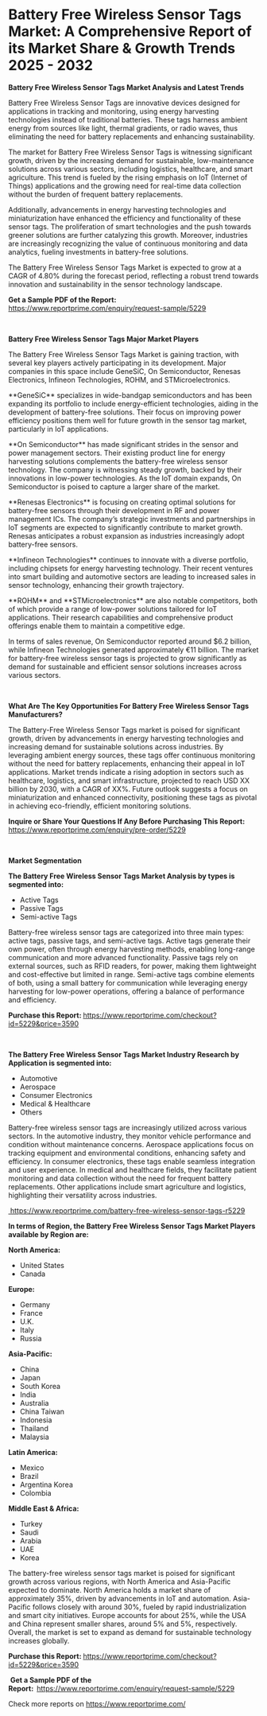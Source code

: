 <p><h1>Battery Free Wireless Sensor Tags Market: A Comprehensive Report of its Market Share & Growth Trends 2025 - 2032</h1></p><p><strong>Battery Free Wireless Sensor Tags Market Analysis and Latest Trends</strong></p>
<p><p>Battery Free Wireless Sensor Tags are innovative devices designed for applications in tracking and monitoring, using energy harvesting technologies instead of traditional batteries. These tags harness ambient energy from sources like light, thermal gradients, or radio waves, thus eliminating the need for battery replacements and enhancing sustainability.</p><p>The market for Battery Free Wireless Sensor Tags is witnessing significant growth, driven by the increasing demand for sustainable, low-maintenance solutions across various sectors, including logistics, healthcare, and smart agriculture. This trend is fueled by the rising emphasis on IoT (Internet of Things) applications and the growing need for real-time data collection without the burden of frequent battery replacements.</p><p>Additionally, advancements in energy harvesting technologies and miniaturization have enhanced the efficiency and functionality of these sensor tags. The proliferation of smart technologies and the push towards greener solutions are further catalyzing this growth. Moreover, industries are increasingly recognizing the value of continuous monitoring and data analytics, fueling investments in battery-free solutions.</p><p>The Battery Free Wireless Sensor Tags Market is expected to grow at a CAGR of 4.80% during the forecast period, reflecting a robust trend towards innovation and sustainability in the sensor technology landscape.</p></p>
<p><strong>Get a Sample PDF of the Report:&nbsp;</strong> <a href="https://www.reportprime.com/enquiry/request-sample/5229?utm_campaign=3224&utm_medium=2&utm_source=Github&utm_content=ia&utm_term=19032025&utm_id=battery-free-wireless-sensor-tags">https://www.reportprime.com/enquiry/request-sample/5229</a></p>
<p>&nbsp;</p>
<p><strong>Battery Free Wireless Sensor Tags Major Market Players</strong></p>
<p><p>The Battery Free Wireless Sensor Tags Market is gaining traction, with several key players actively participating in its development. Major companies in this space include GeneSiC, On Semiconductor, Renesas Electronics, Infineon Technologies, ROHM, and STMicroelectronics.</p><p>**GeneSiC** specializes in wide-bandgap semiconductors and has been expanding its portfolio to include energy-efficient technologies, aiding in the development of battery-free solutions. Their focus on improving power efficiency positions them well for future growth in the sensor tag market, particularly in IoT applications.</p><p>**On Semiconductor** has made significant strides in the sensor and power management sectors. Their existing product line for energy harvesting solutions complements the battery-free wireless sensor technology. The company is witnessing steady growth, backed by their innovations in low-power technologies. As the IoT domain expands, On Semiconductor is poised to capture a larger share of the market.</p><p>**Renesas Electronics** is focusing on creating optimal solutions for battery-free sensors through their development in RF and power management ICs. The company’s strategic investments and partnerships in IoT segments are expected to significantly contribute to market growth. Renesas anticipates a robust expansion as industries increasingly adopt battery-free sensors.</p><p>**Infineon Technologies** continues to innovate with a diverse portfolio, including chipsets for energy harvesting technology. Their recent ventures into smart building and automotive sectors are leading to increased sales in sensor technology, enhancing their growth trajectory.</p><p>**ROHM** and **STMicroelectronics** are also notable competitors, both of which provide a range of low-power solutions tailored for IoT applications. Their research capabilities and comprehensive product offerings enable them to maintain a competitive edge.</p><p>In terms of sales revenue, On Semiconductor reported around $6.2 billion, while Infineon Technologies generated approximately €11 billion. The market for battery-free wireless sensor tags is projected to grow significantly as demand for sustainable and efficient sensor solutions increases across various sectors.</p></p>
<p>&nbsp;</p>
<p><strong>What Are The Key Opportunities For Battery Free Wireless Sensor Tags Manufacturers?</strong></p>
<p><p>The Battery-Free Wireless Sensor Tags market is poised for significant growth, driven by advancements in energy harvesting technologies and increasing demand for sustainable solutions across industries. By leveraging ambient energy sources, these tags offer continuous monitoring without the need for battery replacements, enhancing their appeal in IoT applications. Market trends indicate a rising adoption in sectors such as healthcare, logistics, and smart infrastructure, projected to reach USD XX billion by 2030, with a CAGR of XX%. Future outlook suggests a focus on miniaturization and enhanced connectivity, positioning these tags as pivotal in achieving eco-friendly, efficient monitoring solutions.</p></p>
<p><strong>Inquire or Share Your Questions If Any Before Purchasing This Report:</strong> <a href="https://www.reportprime.com/enquiry/pre-order/5229?utm_campaign=3224&utm_medium=2&utm_source=Github&utm_content=ia&utm_term=19032025&utm_id=battery-free-wireless-sensor-tags">https://www.reportprime.com/enquiry/pre-order/5229</a></p>
<p>&nbsp;</p>
<p><strong>Market Segmentation</strong></p>
<p><strong>The Battery Free Wireless Sensor Tags Market Analysis by types is segmented into:</strong></p>
<p><ul><li>Active Tags</li><li>Passive Tags</li><li>Semi-active Tags</li></ul></p>
<p><p>Battery-free wireless sensor tags are categorized into three main types: active tags, passive tags, and semi-active tags. Active tags generate their own power, often through energy harvesting methods, enabling long-range communication and more advanced functionality. Passive tags rely on external sources, such as RFID readers, for power, making them lightweight and cost-effective but limited in range. Semi-active tags combine elements of both, using a small battery for communication while leveraging energy harvesting for low-power operations, offering a balance of performance and efficiency.</p></p>
<p><strong>Purchase this Report:&nbsp;</strong><a href="https://www.reportprime.com/checkout?id=5229&price=3590&utm_campaign=3224&utm_medium=2&utm_source=Github&utm_content=ia&utm_term=19032025&utm_id=battery-free-wireless-sensor-tags">https://www.reportprime.com/checkout?id=5229&price=3590</a></p>
<p>&nbsp;</p>
<p><strong>The Battery Free Wireless Sensor Tags Market Industry Research by Application is segmented into:</strong></p>
<p><ul><li>Automotive</li><li>Aerospace</li><li>Consumer Electronics</li><li>Medical & Healthcare</li><li>Others</li></ul></p>
<p><p>Battery-free wireless sensor tags are increasingly utilized across various sectors. In the automotive industry, they monitor vehicle performance and condition without maintenance concerns. Aerospace applications focus on tracking equipment and environmental conditions, enhancing safety and efficiency. In consumer electronics, these tags enable seamless integration and user experience. In medical and healthcare fields, they facilitate patient monitoring and data collection without the need for frequent battery replacements. Other applications include smart agriculture and logistics, highlighting their versatility across industries.</p></p>
<p><a href="https://www.reportprime.com/battery-free-wireless-sensor-tags-r5229?utm_campaign=3224&utm_medium=2&utm_source=Github&utm_content=ia&utm_term=19032025&utm_id=battery-free-wireless-sensor-tags">&nbsp;https://www.reportprime.com/battery-free-wireless-sensor-tags-r5229</a></p>
<p><strong>In terms of Region, the Battery Free Wireless Sensor Tags Market Players available by Region are:</strong></p>
<p>
    <p> <strong> North America: </strong>
        <ul>
            <li>United States</li>
            <li>Canada</li>
        </ul>
        </p> 
    <p> <strong> Europe: </strong>
        <ul>
            <li>Germany</li>
            <li>France</li>
            <li>U.K.</li>
            <li>Italy</li>
            <li>Russia</li>
        </ul>
        </p> 
    <p> <strong> Asia-Pacific: </strong>
        <ul>
            <li>China</li>
            <li>Japan</li>
            <li>South Korea</li>
            <li>India</li>
            <li>Australia</li>
            <li>China Taiwan</li>
            <li>Indonesia</li>
            <li>Thailand</li>
            <li>Malaysia</li>
        </ul>
        </p> 
    <p> <strong> Latin America: </strong>
        <ul>
            <li>Mexico</li>
            <li>Brazil</li>
            <li>Argentina Korea</li>
            <li>Colombia</li>
        </ul>
        </p> 
    <p> <strong> Middle East & Africa: </strong>
        <ul>
            <li>Turkey</li>
            <li>Saudi</li>
            <li>Arabia</li>
            <li>UAE</li>
            <li>Korea</li>
        </ul>
    </p>
    </p>
<p><p>The battery-free wireless sensor tags market is poised for significant growth across various regions, with North America and Asia-Pacific expected to dominate. North America holds a market share of approximately 35%, driven by advancements in IoT and automation. Asia-Pacific follows closely with around 30%, fueled by rapid industrialization and smart city initiatives. Europe accounts for about 25%, while the USA and China represent smaller shares, around 5% and 5%, respectively. Overall, the market is set to expand as demand for sustainable technology increases globally.</p></p>
<p><strong>Purchase this Report: </strong><a href="https://www.reportprime.com/checkout?id=5229&price=3590&utm_campaign=3224&utm_medium=2&utm_source=Github&utm_content=ia&utm_term=19032025&utm_id=battery-free-wireless-sensor-tags">https://www.reportprime.com/checkout?id=5229&price=3590</a></p>
<p>&nbsp;<strong>Get a Sample PDF of the Report:&nbsp;&nbsp;</strong><a href="https://www.reportprime.com/enquiry/request-sample/5229?utm_campaign=3224&utm_medium=2&utm_source=Github&utm_content=ia&utm_term=19032025&utm_id=battery-free-wireless-sensor-tags">https://www.reportprime.com/enquiry/request-sample/5229</a></p>
<p><strong></strong></p>
<p>Check more reports on <a href="https://www.reportprime.com/?utm_campaign=3224&utm_medium=2&utm_source=Github&utm_content=ia&utm_term=19032025&utm_id=battery-free-wireless-sensor-tags">https://www.reportprime.com/</a></p>